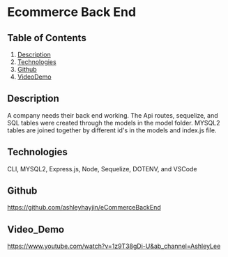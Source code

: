 #  Ecommerce Back End 

## Table of Contents 
1. [Description](#Description)
2. [Technologies](#Technologies)
3. [Github](#Github)
4. [VideoDemo](#Video_Demo)

## Description 

A company needs their back end working. The Api routes, sequelize, and SQL tables were created through the models in the model folder. MYSQL2 tables are joined together by different id's in the models and index.js file. 

## Technologies

CLI, MYSQL2, Express.js, Node, Sequelize, DOTENV, and  VSCode

## Github 

https://github.com/ashleyhayjin/eCommerceBackEnd

## Video_Demo

https://www.youtube.com/watch?v=1z9T38gDi-U&ab_channel=AshleyLee